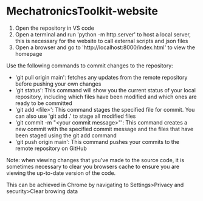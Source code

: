 # MechatronicsToolkit-website
1. Open the repository in VS code
2. Open a terminal and run 'python -m http.server' to host a local server, this is necessary for the website to call external scripts and json files
3. Open a browser and go to 'http://localhost:8000/index.html' to view the homepage

Use the following commands to commit changes to the repository:

* 'git pull origin main': fetches any updates from the remote repository before pushing your own changes
* 'git status': This command will show you the current status of your local repository, including which files have been modified and which ones are ready to be committed
* 'git add \<file\>': This command stages the specified file for commit. You can also use 'git add .' to stage all modified files
* 'git commit -m "\<your commit message\>"': This command creates a new commit with the specified commit message and the files that have been staged using the git add command
* 'git push origin main': This command pushes your commits to the remote repository on GitHub

Note: when viewing changes that you've made to the source code, it is sometimes necessary to clear you browsers cache to ensure you are viewing the up-to-date version of the code.

This can be achieved in Chrome by navigating to Settings>Privacy and security>Clear browing data
